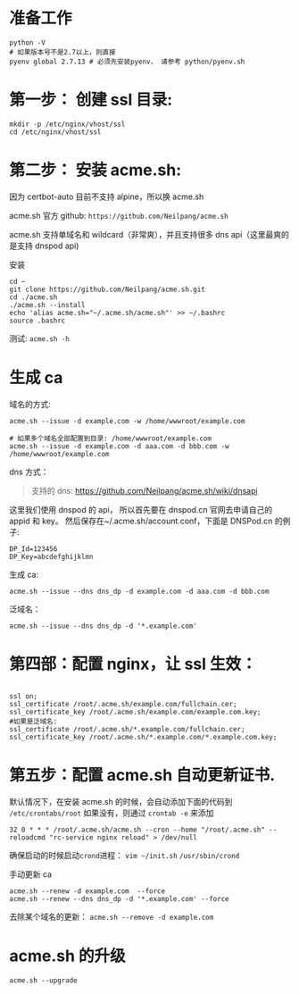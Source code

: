 # 准备工作

```
python -V
# 如果版本号不是2.7以上，则直接
pyenv global 2.7.13 # 必须先安装pyenv， 请参考 python/pyenv.sh
```

# 第一步： 创建 ssl 目录:

```
mkdir -p /etc/nginx/vhost/ssl
cd /etc/nginx/vhost/ssl
```

# 第二步： 安装 acme.sh:

因为 certbot-auto 目前不支持 alpine，所以换 acme.sh

acme.sh 官方 github: `https://github.com/Neilpang/acme.sh`

acme.sh 支持单域名和 wildcard（非常爽），并且支持很多 dns api（这里最爽的是支持 dnspod api)

安装

```
cd ~
git clone https://github.com/Neilpang/acme.sh.git
cd ./acme.sh
./acme.sh --install
echo 'alias acme.sh="~/.acme.sh/acme.sh"' >> ~/.bashrc
source .bashrc
```

测试: `acme.sh -h`

# 生成 ca

域名的方式:

```
acme.sh --issue -d example.com -w /home/wwwroot/example.com

# 如果多个域名全部配置到目录: /home/wwwroot/example.com
acme.sh --issue -d example.com -d aaa.com -d bbb.com -w /home/wwwroot/example.com

```

dns 方式：

> 支持的 dns: https://github.com/Neilpang/acme.sh/wiki/dnsapi

这里我们使用 dnspod 的 api， 所以首先要在 dnspod.cn 官网去申请自己的 appid 和 key。 然后保存在~/.acme.sh/account.conf，下面是 DNSPod.cn 的例子:

```
DP_Id=123456
DP_Key=abcdefghijklmn
```

生成 ca:

`acme.sh --issue --dns dns_dp -d example.com -d aaa.com -d bbb.com`

泛域名：

`acme.sh --issue --dns dns_dp -d '*.example.com'`

# 第四部：配置 nginx，让 ssl 生效：

```

ssl on;
ssl_certificate /root/.acme.sh/example.com/fullchain.cer;
ssl_certificate_key /root/.acme.sh/example.com/example.com.key;
#如果是泛域名:
ssl_certificate /root/.acme.sh/*.example.com/fullchain.cer;
ssl_certificate_key /root/.acme.sh/*.example.com/*.example.com.key;
```

# 第五步：配置 acme.sh 自动更新证书.

默认情况下，在安装 acme.sh 的时候，会自动添加下面的代码到 `/etc/crontabs/root`
如果没有，则通过 `crontab -e` 来添加

```
32 0 * * * /root/.acme.sh/acme.sh --cron --home "/root/.acme.sh" --reloadcmd "rc-service nginx reload" > /dev/null
```

确保启动的时候启动`crond`进程： `vim ~/init.sh`
`/usr/sbin/crond`

手动更新 ca

```
acme.sh --renew -d example.com  --force
acme.sh --renew --dns dns_dp -d '*.example.com' --force
```

去除某个域名的更新：
`acme.sh --remove -d example.com`

# acme.sh 的升级

`acme.sh --upgrade`
